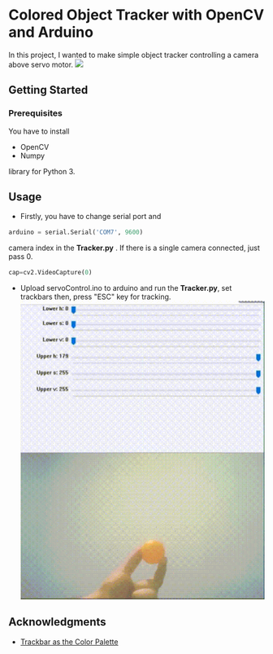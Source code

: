 # Colored Object Tracker with OpenCV and Arduino

In this project, I wanted to make simple object tracker controlling a camera above servo motor.
![](src/tracker.gif)

## Getting Started


### Prerequisites

You have to install
* OpenCV
* Numpy

library for Python 3.


## Usage
* Firstly, you have to change serial port and
```python
arduino = serial.Serial('COM7', 9600)
```
camera index in the **Tracker.py** .  If there is a single camera connected, just pass 0.
```python
cap=cv2.VideoCapture(0)
```
* Upload servoControl.ino to arduino and run the **Tracker.py**, set trackbars then, press "ESC" key for tracking.
![](src/hsv-trackbars.gif)


## Acknowledgments
* [Trackbar as the Color Palette](https://opencv-python-tutroals.readthedocs.io/en/latest/py_tutorials/py_gui/py_trackbar/py_trackbar.html)
